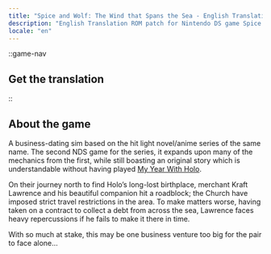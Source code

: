 ```yaml
---
title: "Spice and Wolf: The Wind that Spans the Sea - English Translation (Nintendo DS) (Umi wo Wataru Kaze)"
description: "English Translation ROM patch for Nintendo DS game Spice and Wolf: The Wind that Spans the Sea (Umi wo Wataru Kaze)"
locale: "en"
---
```


::game-nav
## Get the translation
::

## About the game
A business-dating sim based on the hit light novel/anime series of the same name. The second NDS game for the series, it expands upon many of the mechanics from the first, while still boasting an original story which is understandable without having played [My Year With Holo](/holo).

On their journey north to find Holo’s long-lost birthplace, merchant Kraft Lawrence and his beautiful companion hit a roadblock; the Church have imposed strict travel restrictions in the area. To make matters worse, having taken on a contract to collect a debt from across the sea, Lawrence faces heavy repercussions if he fails to make it there in time.

With so much at stake, this may be one business venture too big for the pair to face alone…
